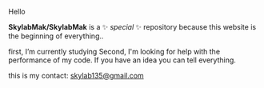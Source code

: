 Hello

**SkylabMak/SkylabMak** is a ✨ _special_ ✨ repository because this website is the beginning of everything..

first, I’m currently studying 
Second, I'm looking for help with the performance of my code.
    If you have an idea you can tell everything.
    
this is my contact: skylab135@gmail.com


